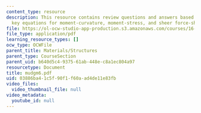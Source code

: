 ```yaml
---
content_type: resource
description: This resource contains review questions and answers based on obtaining
  key equations for moment-curvature, moment-stress, and sheer force-sheer stress.
file: https://ol-ocw-studio-app-production.s3.amazonaws.com/courses/16-01-unified-engineering-i-ii-iii-iv-fall-2005-spring-2006/03886ba41c5f90f1f60aad4de11e83fb_mudgm6.pdf
file_type: application/pdf
learning_resource_types: []
ocw_type: OCWFile
parent_title: Materials/Structures
parent_type: CourseSection
parent_uid: b640d5c4-9375-61ab-448e-c8a1ec804a97
resourcetype: Document
title: mudgm6.pdf
uid: 03886ba4-1c5f-90f1-f60a-ad4de11e83fb
video_files:
  video_thumbnail_file: null
video_metadata:
  youtube_id: null
---
```

